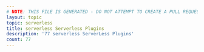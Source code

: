 ```yaml
---
# NOTE: THIS FILE IS GENERATED - DO NOT ATTEMPT TO CREATE A PULL REQUEST TO UPDATE THE DATA. 
layout: topic
topic: serverless
title: serverless Serverless Plugins
description: '77 serverless ServerLess Plugins'
count: 77
---
```

